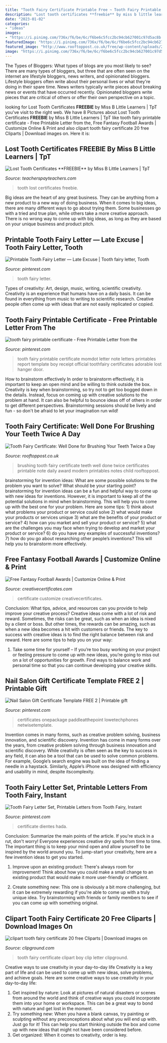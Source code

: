 ```yaml
---
title: "Tooth Fairy Certificate Printable Free ~ Tooth Fairy Printable Certificate"
description: "Lost tooth certificates **freebie** by miss b little learners"
date: "2023-01-02"
categories:
- "ideas"
images:
- "https://i.pinimg.com/736x/f6/be/6c/f6be6c5fcc2bc94cb627001c97d5ac8b.jpg"
featuredImage: "https://i.pinimg.com/736x/f6/be/6c/f6be6c5fcc2bc94cb627001c97d5ac8b.jpg"
featured_image: "http://www.rooftoppost.co.uk/free/wp-content/uploads/2012/02/Tooth_Fairy_Certificate_well_done_for_brushing_your_teeth_twice_a_day.jpg"
image: "https://i.pinimg.com/736x/f6/be/6c/f6be6c5fcc2bc94cb627001c97d5ac8b.jpg"
---
```



The Types of Bloggers: What types of blogs are you most likely to see?
There are many types of bloggers, but three that are often seen on the internet are lifestyle bloggers, news writers, and opinionated bloggers. Lifestyle bloggers often write about their personal lives or what they're doing in their spare time. News writers typically write pieces about breaking news or events that have occurred recently. Opinionated bloggers write pieces that are critical of others or offer their own perspective on a topic.

	

		
looking for Lost Tooth Certificates **FREEBIE** by Miss B Little Learners | TpT you've visit to the right web. We have 8 Pictures about Lost Tooth Certificates **FREEBIE** by Miss B Little Learners | TpT like tooth fairy printable certificate - Free Printable Letter from the, Free Fantasy Football Awards | Customize Online &amp; Print and also clipart tooth fairy certificate 20 free Cliparts | Download images on. Here it is:
		
    
## Lost Tooth Certificates **FREEBIE** By Miss B Little Learners | TpT

<img loading=lazy src="https://ecdn.teacherspayteachers.com/thumbitem/Lost-Tooth-Certificates-FREEBIE--3123062-1492894446/original-3123062-1.jpg" onerror="this.onerror=null;this.src='https://tse1.mm.bing.net/th?id=OIP.7KI0-zxYmvDOsCP3C-wJJgAAAA&amp;pid=15.1';" alt="Lost Tooth Certificates **FREEBIE** by Miss B Little Learners | TpT">

_Source: teacherspayteachers.com_

>tooth lost certificates freebie. 

	

Big ideas are the heart of any great business. They can be anything from a new product to a new way of doing business. When it comes to big ideas, there are many different ways to go about trying them. Some businesses go with a tried and true plan, while others take a more creative approach. There is no wrong way to come up with big ideas, as long as they are based on your unique business and product pitch.

    
## Printable Tooth Fairy Letter — Late Excuse | Tooth Fairy Letter, Tooth

<img loading=lazy src="https://i.pinimg.com/736x/c6/c6/a0/c6c6a076ce84395553f1be473a9f9981--tooth-fairy-letters-a-girl.jpg" onerror="this.onerror=null;this.src='https://tse2.mm.bing.net/th?id=OIP.zJTpktu8wRWkkqd3YPIAbAHaHa&amp;pid=15.1';" alt="Printable Tooth Fairy Letter — Late Excuse | Tooth fairy letter, Tooth">

_Source: pinterest.com_

>tooth fairy letter. 

	

Types of creativity: Art, design, music, writing, scientific creativity.
Creativity is an experience that humans have on a daily basis. It can be found in everything from music to writing to scientific research. Creative people often come up with ideas that are not easily replicated or copied.

    
## Tooth Fairy Printable Certificate - Free Printable Letter From The

<img loading=lazy src="https://i.pinimg.com/736x/eb/74/af/eb74af0a04ae36988f1da17beb7f47c1.jpg" onerror="this.onerror=null;this.src='https://tse2.mm.bing.net/th?id=OIP.mrm2JqAQ8pQMmJ-O6ycBWQHaJe&amp;pid=15.1';" alt="tooth fairy printable certificate - Free Printable Letter from the">

_Source: pinterest.com_

>tooth fairy printable certificate momdot letter note letters printables report template boy receipt official toothfairy certificates adorable lost hanger door. 

	

How to brainstorm effectively
In order to brainstorm effectively, it is important to keep an open mind and be willing to think outside the box. Creativity is key when brainstorming, so try not to get too bogged down in the details. Instead, focus on coming up with creative solutions to the problem at hand. It can also be helpful to bounce ideas off of others in order to get different perspectives. Brainstorming sessions should be lively and fun - so don't be afraid to let your imagination run wild!

    
## Tooth Fairy Certificate: Well Done For Brushing Your Teeth Twice A Day

<img loading=lazy src="http://www.rooftoppost.co.uk/free/wp-content/uploads/2012/02/Tooth_Fairy_Certificate_well_done_for_brushing_your_teeth_twice_a_day.jpg" onerror="this.onerror=null;this.src='https://tse1.mm.bing.net/th?id=OIP.ywbWHF3if3QEuFaJ58C7HAHaJC&amp;pid=15.1';" alt="Tooth Fairy Certificate: Well Done for Brushing Your Teeth Twice a Day">

_Source: rooftoppost.co.uk_

>brushing tooth fairy certificate teeth well done twice certificates printable note daily award modern printables notes child rooftoppost. 

	

brainstorming for invention ideas: What are some possible solutions to the problem you want to solve? What should be your starting point?
brainstorming for invention ideas can be a fun and helpful way to come up with new ideas for inventions. However, it is important to keep all of the potential solutions in mind when brainstorming. This will help you to come up with the best one for your problem. Here are some tips: 1) think about what problems your product or service could solve 2) what would make your products or services unique 3) what are the benefits of your product or service? 4) how can you market and sell your product or service? 5) what are the challenges you may face when trying to develop and market your product or service? 6) do you have any examples of successful inventions? 7) how do you go about researching other people’s inventions? This will help you to brainstorm more effectively.

    
## Free Fantasy Football Awards | Customize Online &amp; Print

<img loading=lazy src="https://i2.wp.com/creativecertificates.com/wp-content/uploads/2017/01/fantasy-football-5-1-768x593.jpg" onerror="this.onerror=null;this.src='https://tse1.mm.bing.net/th?id=OIP.JJK_dneHMtEoCXulMnK2twHaFt&amp;pid=15.1';" alt="Free Fantasy Football Awards | Customize Online &amp; Print">

_Source: creativecertificates.com_

>certificate customize creativecertificates. 

	

Conclusion: What tips, advice, and resources can you provide to help improve your creative process?
Creative ideas come with a lot of risk and reward. Sometimes, the risks can be great, such as when an idea is nixed by a client or boss. But other times, the rewards can be amazing, such as when a new idea becomes a hit with customers or friends. The key to success with creative ideas is to find the right balance between risk and reward. Here are some tips to help you on your way: 
1. Take some time for yourself – If you’re too busy working on your project or feeling pressure to come up with new ideas, you’re going to miss out on a lot of opportunities for growth. Find ways to balance work and personal time so that you can continue developing your creative skills. 


    
## Nail Salon Gift Certificate Template FREE 2 | Printable Gift

<img loading=lazy src="https://i.pinimg.com/736x/f6/be/6c/f6be6c5fcc2bc94cb627001c97d5ac8b.jpg" onerror="this.onerror=null;this.src='https://tse3.mm.bing.net/th?id=OIP.Q5plGhtlwFLxRK0UVFIu9gHaEK&amp;pid=15.1';" alt="Nail Salon Gift Certificate Template FREE 2 | Printable gift">

_Source: pinterest.com_

>certificates onepackage paddleatthepoint lowetechphones netwisetemplate. 

	

Invention comes in many forms, such as creative problem solving, business innovation, and scientific discovery.
Invention has come in many forms over the years, from creative problem solving through business innovation and scientific discovery. While creativity is often seen as the key to success in any field, it can also be a tool that can be used to solve common problems. For example, Google’s search engine was built on the idea of finding a needle in a haystack. Similarly, Apple’s iPhone was designed with efficiency and usability in mind, despite itscomplexity.

    
## Tooth Fairy Letter Set, Printable Letters From Tooth Fairy, Instant

<img loading=lazy src="https://i.pinimg.com/736x/72/76/a5/7276a544edf714fafcaffc933b71815b.jpg" onerror="this.onerror=null;this.src='https://tse2.mm.bing.net/th?id=OIP.293PQGQ_ey_0egQJbpcx2QHaKe&amp;pid=15.1';" alt="Tooth Fairy Letter Set, Printable Letters from Tooth Fairy, Instant">

_Source: pinterest.com_

>certificate dientes hada. 

	

Conclusion: Summarize the main points of the article.
If you're stuck in a rut, don't worry! Everyone experiences creative dry spells from time to time. The important thing is to keep your mind open and allow yourself to be inspired by the world around you. To jump-start your creativity, here are a few invention ideas to get you started.
1. Improve upon an existing product: There's always room for improvement! Think about how you could make a small change to an existing product that would make it more user-friendly or efficient.

2. Create something new: This one is obviously a bit more challenging, but it can be extremely rewarding if you're able to come up with a truly unique idea. Try brainstorming with friends or family members to see if you can come up with something original.


    
## Clipart Tooth Fairy Certificate 20 Free Cliparts | Download Images On

<img loading=lazy src="https://clipground.com/images/clipart-tooth-fairy-certificate-2.jpg" onerror="this.onerror=null;this.src='https://tse2.mm.bing.net/th?id=OIP.ozFlqriDxfOB_r8cjjYEVgHaJ4&amp;pid=15.1';" alt="clipart tooth fairy certificate 20 free Cliparts | Download images on">

_Source: clipground.com_

>tooth fairy certificate clipart boy clip letter clipground. 

	

Creative ways to use creativity in your day-to-day life
Creativity is a key part of life and can be used to come up with new ideas, solve problems, and achieve goals. Here are some creative ways to use creativity in your day-to-day life:
1. Get inspired by nature: Look at pictures of natural disasters or scenes from around the world and think of creative ways you could incorporate them into your home or workspace. This can be a great way to bond with nature and get lost in the moment.
2. Try something new: When you have a blank canvas, try painting or sculpting without any preconceptions about what you will end up with. Just go for it! This can help you start thinking outside the box and come up with new ideas that might not have been considered before.
3. Get organized: When it comes to creativity, order is key.

